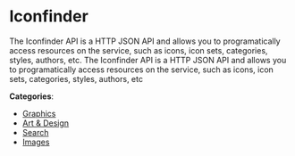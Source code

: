 # Iconfinder


The Iconfinder API is a HTTP JSON API and allows you to programatically access resources on the service, such as icons, icon sets, categories, styles, authors, etc. The Iconfinder API is a HTTP JSON API and allows you to programatically access resources on the service, such as icons, icon sets, categories, styles, authors, etc



**Categories**:
- [Graphics](https://github.com/apis-list/apis-list#graphics)
- [Art & Design](https://github.com/apis-list/apis-list#art-and-design)
- [Search](https://github.com/apis-list/apis-list#search)
- [Images](https://github.com/apis-list/apis-list#images)







